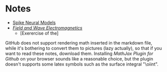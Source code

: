 # Notes

- [Spike Neural Models](./Spike%20Neural%20Models.md)
- [*Field and Wave Electromagnetics*](Electromagnetics%20and%20Applications.md)
	- [Exerercise of the]

GitHub does not support rendering math inserted in the markdown file, while it's bothering to convert them to pictures (lazy actually), so that if you want to read these notes, download them. Installing *MathJax Plugin for Github* on your browser sounds like a reasonable choice, but the plugin doesn't supports some latex symbols such as the surface integral "\oiint".
<!--stackedit_data:
eyJoaXN0b3J5IjpbLTE2OTE1NDI3NzAsMTk5MTIyMjA0MCwxMz
k1Mjk4NTEzLDEzOTUyOTg1MTMsLTc2ODI5ODgwM119
-->